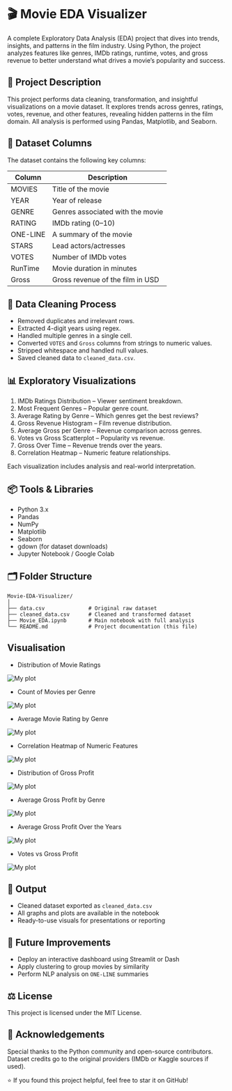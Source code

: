 # 🎬 Movie EDA Visualizer

A complete Exploratory Data Analysis (EDA) project that dives into trends, insights, and patterns in the film industry. Using Python, the project analyzes features like genres, IMDb ratings, runtime, votes, and gross revenue to better understand what drives a movie’s popularity and success.

## 📌 Project Description

This project performs data cleaning, transformation, and insightful visualizations on a movie dataset. It explores trends across genres, ratings, votes, revenue, and other features, revealing hidden patterns in the film domain. All analysis is performed using Pandas, Matplotlib, and Seaborn.

## 📁 Dataset Columns

The dataset contains the following key columns:

| Column     | Description                                |
|------------|--------------------------------------------|
| MOVIES     | Title of the movie                         |
| YEAR       | Year of release                            |
| GENRE      | Genres associated with the movie           |
| RATING     | IMDb rating (0–10)                         |
| ONE-LINE   | A summary of the movie                     |
| STARS      | Lead actors/actresses                      |
| VOTES      | Number of IMDb votes                       |
| RunTime    | Movie duration in minutes                  |
| Gross      | Gross revenue of the film in USD           |

## 🧼 Data Cleaning Process

- Removed duplicates and irrelevant rows.
- Extracted 4-digit years using regex.
- Handled multiple genres in a single cell.
- Converted `VOTES` and `Gross` columns from strings to numeric values.
- Stripped whitespace and handled null values.
- Saved cleaned data to `cleaned_data.csv`.

## 📊 Exploratory Visualizations

1. IMDb Ratings Distribution – Viewer sentiment breakdown.
2. Most Frequent Genres – Popular genre count.
3. Average Rating by Genre – Which genres get the best reviews?
4. Gross Revenue Histogram – Film revenue distribution.
5. Average Gross per Genre – Revenue comparison across genres.
6. Votes vs Gross Scatterplot – Popularity vs revenue.
7. Gross Over Time – Revenue trends over the years.
8. Correlation Heatmap – Numeric feature relationships.

Each visualization includes analysis and real-world interpretation.

## 📦 Tools & Libraries

- Python 3.x
- Pandas
- NumPy
- Matplotlib
- Seaborn
- gdown (for dataset downloads)
- Jupyter Notebook / Google Colab

## 🗂️ Folder Structure

```
Movie-EDA-Visualizer/
│
├── data.csv              # Original raw dataset
├── cleaned_data.csv      # Cleaned and transformed dataset
├── Movie_EDA.ipynb       # Main notebook with full analysis
└── README.md             # Project documentation (this file)
```
## Visualisation

- Distribution of Movie Ratings

 ![My plot](https://github.com/JHK0723/solubility-prediction-ML/blob/f0d532d40e5c62918d467b45854b6c2360d06c65/LRimage.png)

- Count of Movies per Genre

 ![My plot](https://github.com/JHK0723/solubility-prediction-ML/blob/f0d532d40e5c62918d467b45854b6c2360d06c65/LRimage.png)

- Average Movie Rating by Genre

 ![My plot](https://github.com/JHK0723/solubility-prediction-ML/blob/f0d532d40e5c62918d467b45854b6c2360d06c65/LRimage.png)

- Correlation Heatmap of Numeric Features

 ![My plot](https://github.com/JHK0723/solubility-prediction-ML/blob/f0d532d40e5c62918d467b45854b6c2360d06c65/LRimage.png)

- Distribution of Gross Profit

 ![My plot](https://github.com/JHK0723/solubility-prediction-ML/blob/f0d532d40e5c62918d467b45854b6c2360d06c65/LRimage.png)

- Average Gross Profit by Genre

 ![My plot](https://github.com/JHK0723/solubility-prediction-ML/blob/f0d532d40e5c62918d467b45854b6c2360d06c65/LRimage.png)

- Average Gross Profit Over the Years

 ![My plot](https://github.com/JHK0723/solubility-prediction-ML/blob/f0d532d40e5c62918d467b45854b6c2360d06c65/LRimage.png)

- Votes vs Gross Profit

 ![My plot](https://github.com/JHK0723/solubility-prediction-ML/blob/f0d532d40e5c62918d467b45854b6c2360d06c65/LRimage.png)

## 📁 Output

- Cleaned dataset exported as `cleaned_data.csv`
- All graphs and plots are available in the notebook
- Ready-to-use visuals for presentations or reporting

## 🚀 Future Improvements

- Deploy an interactive dashboard using Streamlit or Dash
- Apply clustering to group movies by similarity
- Perform NLP analysis on `ONE-LINE` summaries


## ⚖️ License

This project is licensed under the MIT License.

## 🙏 Acknowledgements

Special thanks to the Python community and open-source contributors.  
Dataset credits go to the original providers (IMDb or Kaggle sources if used).

⭐ If you found this project helpful, feel free to star it on GitHub!

